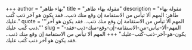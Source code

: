 +++
author = "بهاء طاهر"
title = "مقولة بهاء طاهر"
description = "مقولة بهاء طاهر: المهم ألا تيأس من الاستقامة إن وقع منك ذنب.. فقد يكون هو آخر ذنب كُتب عليك."
quote = '''المهم ألا تيأس من الاستقامة إن وقع منك ذنب.. فقد يكون هو آخر ذنب كُتب عليك.''' 
slug = "المهم-ألا-تيأس-من-الاستقامة-إن-وقع-منك-ذنب-فقد-يكون-هو-آخر-ذنب-كُتب-عليك"
+++
المهم ألا تيأس من الاستقامة إن وقع منك ذنب.. فقد يكون هو آخر ذنب كُتب عليك.
